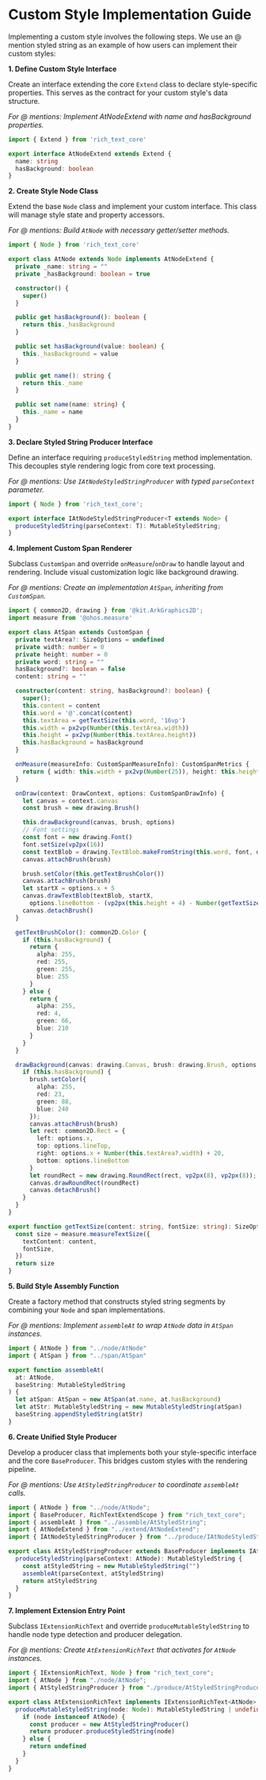 Custom Style Implementation Guide
=============

Implementing a custom style involves the following steps. We use an @ mention styled string as an example of how users can implement their custom styles:

**1. Define Custom Style Interface**

Create an interface extending the core `Extend` class to declare style-specific properties. This serves as the contract for your custom style's data structure.

*For @ mentions: Implement AtNodeExtend with name and hasBackground properties.*

```typescript
import { Extend } from 'rich_text_core'

export interface AtNodeExtend extends Extend {
  name: string
  hasBackground: boolean
}
```

**2. Create Style Node Class**

Extend the base `Node` class and implement your custom interface. This class will manage style state and property accessors.

*For @ mentions: Build `AtNode` with necessary getter/setter methods.*

```typescript
import { Node } from 'rich_text_core'

export class AtNode extends Node implements AtNodeExtend {
  private _name: string = ""
  private _hasBackground: boolean = true

  constructor() {
    super()
  }

  public get hasBackground(): boolean {
    return this._hasBackground
  }

  public set hasBackground(value: boolean) {
    this._hasBackground = value
  }

  public get name(): string {
    return this._name
  }

  public set name(name: string) {
    this._name = name
  }
}
```

**3. Declare Styled String Producer Interface**

Define an interface requiring `produceStyledString` method implementation. This decouples style rendering logic from core text processing.

*For @ mentions: Use `IAtNodeStyledStringProducer` with typed `parseContext` parameter.*

```typescript
import { Node } from 'rich_text_core';

export interface IAtNodeStyledStringProducer<T extends Node> {
  produceStyledString(parseContext: T): MutableStyledString;
}
```

**4. Implement Custom Span Renderer**

Subclass `CustomSpan` and override `onMeasure`/`onDraw` to handle layout and rendering. Include visual customization logic like background drawing.

*For @ mentions: Create an implementation `AtSpan`, inheriting from `CustomSpan`.*

```typescript
import { common2D, drawing } from '@kit.ArkGraphics2D';
import measure from '@ohos.measure'

export class AtSpan extends CustomSpan {
  private textArea?: SizeOptions = undefined
  private width: number = 0
  private height: number = 0
  private word: string = ""
  hasBackground?: boolean = false
  content: string = ""

  constructor(content: string, hasBackground?: boolean) {
    super();
    this.content = content
    this.word = '@'.concat(content)
    this.textArea = getTextSize(this.word, '16vp')
    this.width = px2vp(Number(this.textArea.width))
    this.height = px2vp(Number(this.textArea.height))
    this.hasBackground = hasBackground
  }

  onMeasure(measureInfo: CustomSpanMeasureInfo): CustomSpanMetrics {
    return { width: this.width + px2vp(Number(25)), height: this.height + px2vp(Number(5)) }
  }

  onDraw(context: DrawContext, options: CustomSpanDrawInfo) {
    let canvas = context.canvas
    const brush = new drawing.Brush()

    this.drawBackground(canvas, brush, options)
    // Font settings
    const font = new drawing.Font()
    font.setSize(vp2px(16))
    const textBlob = drawing.TextBlob.makeFromString(this.word, font, drawing.TextEncoding.TEXT_ENCODING_UTF8)
    canvas.attachBrush(brush)

    brush.setColor(this.getTextBrushColor())
    canvas.attachBrush(brush)
    let startX = options.x + 5
    canvas.drawTextBlob(textBlob, startX,
      options.lineBottom - (vp2px(this.height + 4) - Number(getTextSize(this.word, '16vp').height)))
    canvas.detachBrush()
  }

  getTextBrushColor(): common2D.Color {
    if (this.hasBackground) {
      return {
        alpha: 255,
        red: 255,
        green: 255,
        blue: 255
      }
    } else {
      return {
        alpha: 255,
        red: 4,
        green: 66,
        blue: 210
      }
    }
  }

  drawBackground(canvas: drawing.Canvas, brush: drawing.Brush, options: CustomSpanDrawInfo) {
    if (this.hasBackground) {
      brush.setColor({
        alpha: 255,
        red: 23,
        green: 88,
        blue: 240
      });
      canvas.attachBrush(brush)
      let rect: common2D.Rect = {
        left: options.x,
        top: options.lineTop,
        right: options.x + Number(this.textArea?.width) + 20,
        bottom: options.lineBottom
      }
      let roundRect = new drawing.RoundRect(rect, vp2px(8), vp2px(8));
      canvas.drawRoundRect(roundRect)
      canvas.detachBrush()
    }
  }
}

export function getTextSize(content: string, fontSize: string): SizeOptions {
  const size = measure.measureTextSize({
    textContent: content,
    fontSize,
  })
  return size
}
```

**5. Build Style Assembly Function**

Create a factory method that constructs styled string segments by combining your `Node` and span implementations.

*For @ mentions: Implement `assembleAt` to wrap `AtNode` data in `AtSpan` instances.*

```typescript
import { AtNode } from "../node/AtNode"
import { AtSpan } from "../span/AtSpan"

export function assembleAt(
  at: AtNode,
  baseString: MutableStyledString
) {
  let atSpan: AtSpan = new AtSpan(at.name, at.hasBackground)
  let atStr: MutableStyledString = new MutableStyledString(atSpan)
  baseString.appendStyledString(atStr)
}
```

**6. Create Unified Style Producer**

Develop a producer class that implements both your style-specific interface and the core `BaseProducer`. This bridges custom styles with the rendering pipeline.

*For @ mentions: Use `AtStyledStringProducer` to coordinate `assembleAt` calls.*

```typescript
import { AtNode } from "../node/AtNode";
import { BaseProducer, RichTextExtendScope } from "rich_text_core";
import { assembleAt } from "../assemble/AtStyledString";
import { AtNodeExtend } from "../extend/AtNodeExtend";
import { IAtNodeStyledStringProducer } from "../produce/IAtNodeStyledStringProducer";

export class AtStyledStringProducer extends BaseProducer implements IAtNodeStyledStringProducer<AtNode>, RichTextExtendScope<AtNodeExtend> {
  produceStyledString(parseContext: AtNode): MutableStyledString {
    const atStyledString = new MutableStyledString("")
    assembleAt(parseContext, atStyledString)
    return atStyledString
  }
}
```

**7. Implement Extension Entry Point**

Subclass `IExtensionRichText` and override `produceMutableStyledString` to handle node type detection and producer delegation.

*For @ mentions: Create `AtExtensionRichText` that activates for `AtNode` instances.*

```typescript
import { IExtensionRichText, Node } from "rich_text_core";
import { AtNode } from "./node/AtNode";
import { AtStyledStringProducer } from "./produce/AtStyledStringProducer";

export class AtExtensionRichText implements IExtensionRichText<AtNode> {
  produceMutableStyledString(node: Node): MutableStyledString | undefined{
    if (node instanceof AtNode) {
      const producer = new AtStyledStringProducer()
      return producer.produceStyledString(node)
    } else {
      return undefined
    }
  }
}
```